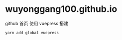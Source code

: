 # wuyonggang100.github.io
 github 首页
 使用 vuepress 搭建
 
 ```shell script
yarn add global vuepress
```
